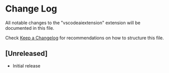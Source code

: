# Change Log

All notable changes to the "vscodeaiextension" extension will be documented in this file.

Check [Keep a Changelog](http://keepachangelog.com/) for recommendations on how to structure this file.

## [Unreleased]

- Initial release